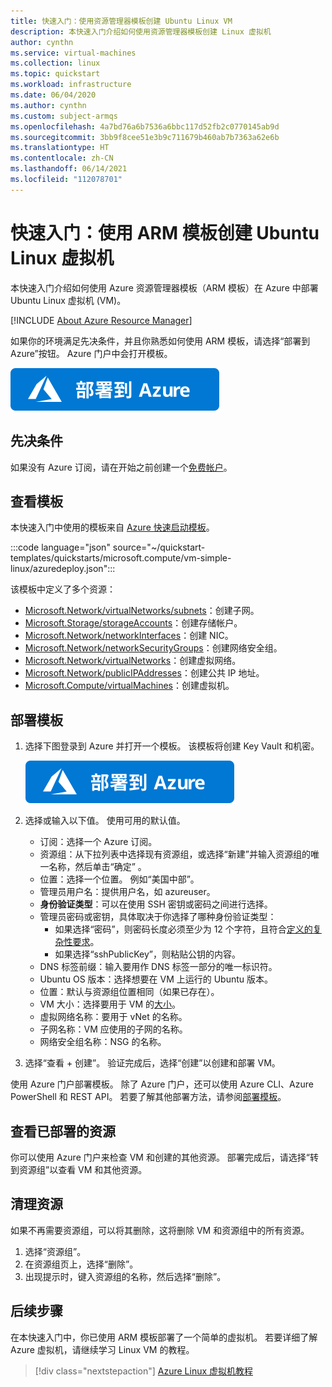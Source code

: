 ```yaml
---
title: 快速入门：使用资源管理器模板创建 Ubuntu Linux VM
description: 本快速入门介绍如何使用资源管理器模板创建 Linux 虚拟机
author: cynthn
ms.service: virtual-machines
ms.collection: linux
ms.topic: quickstart
ms.workload: infrastructure
ms.date: 06/04/2020
ms.author: cynthn
ms.custom: subject-armqs
ms.openlocfilehash: 4a7bd76a6b7536a6bbc117d52fb2c0770145ab9d
ms.sourcegitcommit: 3bb9f8cee51e3b9c711679b460ab7b7363a62e6b
ms.translationtype: HT
ms.contentlocale: zh-CN
ms.lasthandoff: 06/14/2021
ms.locfileid: "112078701"
---
```

# <a name="quickstart-create-an-ubuntu-linux-virtual-machine-using-an-arm-template"></a>快速入门：使用 ARM 模板创建 Ubuntu Linux 虚拟机

本快速入门介绍如何使用 Azure 资源管理器模板（ARM 模板）在 Azure 中部署 Ubuntu Linux 虚拟机 (VM)。

[!INCLUDE [About Azure Resource Manager](../../../includes/resource-manager-quickstart-introduction.md)]

如果你的环境满足先决条件，并且你熟悉如何使用 ARM 模板，请选择“部署到 Azure”按钮。 Azure 门户中会打开模板。

[![部署到 Azure](../../media/template-deployments/deploy-to-azure.svg)](https://portal.azure.com/#create/Microsoft.Template/uri/https%3a%2f%2fraw.githubusercontent.com%2fAzure%2fazure-quickstart-templates%2fmaster%2fquickstarts%2fmicrosoft.compute%2fvm-simple-linux%2fazuredeploy.json)

## <a name="prerequisites"></a>先决条件

如果没有 Azure 订阅，请在开始之前创建一个[免费帐户](https://azure.microsoft.com/free/?WT.mc_id=A261C142F)。

## <a name="review-the-template"></a>查看模板

本快速入门中使用的模板来自 [Azure 快速启动模板](https://azure.microsoft.com/resources/templates/vm-simple-linux/)。

:::code language="json" source="~/quickstart-templates/quickstarts/microsoft.compute/vm-simple-linux/azuredeploy.json":::


该模板中定义了多个资源：

- [Microsoft.Network/virtualNetworks/subnets](/azure/templates/Microsoft.Network/virtualNetworks/subnets)：创建子网。
- [Microsoft.Storage/storageAccounts](/azure/templates/Microsoft.Storage/storageAccounts)：创建存储帐户。
- [Microsoft.Network/networkInterfaces](/azure/templates/Microsoft.Network/networkInterfaces)：创建 NIC。
- [Microsoft.Network/networkSecurityGroups](/azure/templates/Microsoft.Network/networkSecurityGroups)：创建网络安全组。
- [Microsoft.Network/virtualNetworks](/azure/templates/Microsoft.Network/virtualNetworks)：创建虚拟网络。
- [Microsoft.Network/publicIPAddresses](/azure/templates/Microsoft.Network/publicIPAddresses)：创建公共 IP 地址。
- [Microsoft.Compute/virtualMachines](/azure/templates/Microsoft.Compute/virtualMachines)：创建虚拟机。

## <a name="deploy-the-template"></a>部署模板

1. 选择下图登录到 Azure 并打开一个模板。 该模板将创建 Key Vault 和机密。

    [![部署到 Azure](../../media/template-deployments/deploy-to-azure.svg)](https://portal.azure.com/#create/Microsoft.Template/uri/https%3a%2f%2fraw.githubusercontent.com%2fAzure%2fazure-quickstart-templates%2fmaster%2fquickstarts%2fmicrosoft.compute%2fvm-simple-linux%2fazuredeploy.json)

1. 选择或输入以下值。 使用可用的默认值。

    - 订阅：选择一个 Azure 订阅。
    - 资源组：从下拉列表中选择现有资源组，或选择“新建”并输入资源组的唯一名称，然后单击“确定” 。
    - 位置：选择一个位置。  例如“美国中部”。
    - 管理员用户名：提供用户名，如 azureuser。
    - **身份验证类型**：可以在使用 SSH 密钥或密码之间进行选择。
    - 管理员密码或密钥，具体取决于你选择了哪种身份验证类型：
        - 如果选择“密码”，则密码长度必须至少为 12 个字符，且符合[定义的复杂性要求](faq.yml#what-are-the-password-requirements-when-creating-a-vm-)。
        - 如果选择“sshPublicKey”，则粘贴公钥的内容。
    - DNS 标签前缀：输入要用作 DNS 标签一部分的唯一标识符。
    - Ubuntu OS 版本：选择想要在 VM 上运行的 Ubuntu 版本。
    - 位置：默认与资源组位置相同（如果已存在）。
    - VM 大小：选择要用于 VM 的[大小](../sizes.md)。
    - 虚拟网络名称：要用于 vNet 的名称。
    - 子网名称：VM 应使用的子网的名称。
    - 网络安全组名称：NSG 的名称。
1. 选择“查看 + 创建”。 验证完成后，选择“创建”以创建和部署 VM。


使用 Azure 门户部署模板。 除了 Azure 门户，还可以使用 Azure CLI、Azure PowerShell 和 REST API。 若要了解其他部署方法，请参阅[部署模板](../../azure-resource-manager/templates/deploy-cli.md)。

## <a name="review-deployed-resources"></a>查看已部署的资源

你可以使用 Azure 门户来检查 VM 和创建的其他资源。 部署完成后，请选择“转到资源组”以查看 VM 和其他资源。


## <a name="clean-up-resources"></a>清理资源

如果不再需要资源组，可以将其删除，这将删除 VM 和资源组中的所有资源。

1. 选择“资源组”。
1. 在资源组页上，选择“删除”。
1. 出现提示时，键入资源组的名称，然后选择“删除”。


## <a name="next-steps"></a>后续步骤

在本快速入门中，你已使用 ARM 模板部署了一个简单的虚拟机。 若要详细了解 Azure 虚拟机，请继续学习 Linux VM 的教程。


> [!div class="nextstepaction"]
> [Azure Linux 虚拟机教程](./tutorial-manage-vm.md)